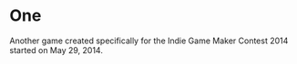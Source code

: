 One
===

Another game created specifically for the Indie Game Maker Contest 2014 started on May 29, 2014.
